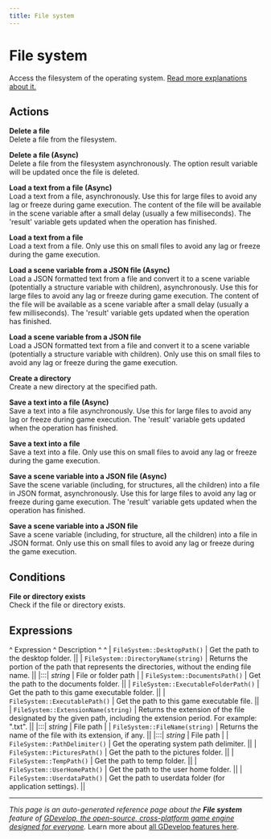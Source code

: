 ```yaml
---
title: File system
---
```

# File system

Access the filesystem of the operating system. [Read more explanations about it.](https://wiki.gdevelop.io/gdevelop5/all-features/filesystem)

## Actions

**Delete a file**  
Delete a file from the filesystem.

**Delete a file (Async)**  
Delete a file from the filesystem asynchronously. The option result variable will be updated once the file is deleted.

**Load a text from a file (Async)**  
Load a text from a file, asynchronously. Use this for large files to avoid any lag or freeze during game execution. The content of the file will be available in the scene variable after a small delay (usually a few milliseconds). The 'result' variable gets updated when the operation has finished.

**Load a text from a file**  
Load a text from a file. Only use this on small files to avoid any lag or freeze during the game execution.

**Load a scene variable from a JSON file (Async)**  
Load a JSON formatted text from a file and convert it to a scene variable (potentially a structure variable with children), asynchronously. Use this for large files to avoid any lag or freeze during game execution. The content of the file will be available as a scene variable after a small delay (usually a few milliseconds). The 'result' variable gets updated when the operation has finished.

**Load a scene variable from a JSON file**  
Load a JSON formatted text from a file and convert it to a scene variable (potentially a structure variable with children). Only use this on small files to avoid any lag or freeze during the game execution.

**Create a directory**  
Create a new directory at the specified path.

**Save a text into a file (Async)**  
Save a text into a file asynchronously. Use this for large files to avoid any lag or freeze during game execution. The 'result' variable gets updated when the operation has finished.

**Save a text into a file**  
Save a text into a file. Only use this on small files to avoid any lag or freeze during the game execution.

**Save a scene variable into a JSON file (Async)**  
Save the scene variable (including, for structures, all the children) into a file in JSON format, asynchronously. Use this for large files to avoid any lag or freeze during game execution. The 'result' variable gets updated when the operation has finished.

**Save a scene variable into a JSON file**  
Save a scene variable (including, for structure, all the children) into a file in JSON format. Only use this on small files to avoid any lag or freeze during the game execution.

## Conditions

**File or directory exists**  
Check if the file or directory exists.

## Expressions

^ Expression ^ Description ^  ^
| `FileSystem::DesktopPath()` | Get the path to the desktop folder. ||
| `FileSystem::DirectoryName(string)` | Returns the portion of the path that represents the directories, without the ending file name. ||
|:::| _string_ | File or folder path |
| `FileSystem::DocumentsPath()` | Get the path to the documents folder. ||
| `FileSystem::ExecutableFolderPath()` | Get the path to this game executable folder. ||
| `FileSystem::ExecutablePath()` | Get the path to this game executable file. ||
| `FileSystem::ExtensionName(string)` | Returns the extension of the file designated by the given path, including the extension period. For example: ".txt". ||
|:::| _string_ | File path |
| `FileSystem::FileName(string)` | Returns the name of the file with its extension, if any. ||
|:::| _string_ | File path |
| `FileSystem::PathDelimiter()` | Get the operating system path delimiter. ||
| `FileSystem::PicturesPath()` | Get the path to the pictures folder. ||
| `FileSystem::TempPath()` | Get the path to temp folder. ||
| `FileSystem::UserHomePath()` | Get the path to the user home folder. ||
| `FileSystem::UserdataPath()` | Get the path to userdata folder (for application settings). ||

---
*This page is an auto-generated reference page about the **File system** feature of [GDevelop, the open-source, cross-platform game engine designed for everyone](https://gdevelop.io/).* Learn more about [all GDevelop features here](/gdevelop5/all-features).